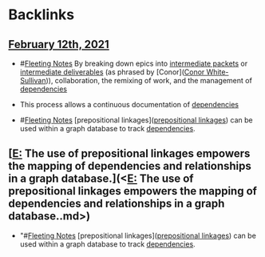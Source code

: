 
# Backlinks
## [February 12th, 2021](<February 12th, 2021.md>)
- #[Fleeting Notes](<Fleeting Notes.md>) By breaking down epics into [intermediate packets](<intermediate packets.md>) or [intermediate deliverables](<intermediate deliverables.md>) (as phrased by [Conor]([Conor White-Sullivan](<Conor White-Sullivan.md>))), collaboration, the remixing of work, and the management of [dependencies](<dependencies.md>)

- This process allows a continuous documentation of [dependencies](<dependencies.md>)

- #[Fleeting Notes](<Fleeting Notes.md>) [prepositional linkages]([prepositional linkages](<prepositional linkages.md>)) can be used within a graph database to track [dependencies](<dependencies.md>).

## [[E:](<[E:.md>) The use of prepositional linkages empowers the mapping of dependencies and relationships in a graph database.](<[E:](<E:.md>) The use of prepositional linkages empowers the mapping of dependencies and relationships in a graph database..md>)
- "#[Fleeting Notes](<Fleeting Notes.md>) [prepositional linkages]([prepositional linkages](<prepositional linkages.md>)) can be used within a graph database to track [dependencies](<dependencies.md>).

